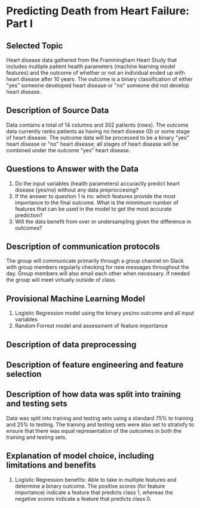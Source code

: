 # Predicting Death from Heart Failure: Part I
## Selected Topic
Heart disease data gathered from the Framiningham Heart Study that includes multiple patient health parameters (machine learning model features) and the outcome of whether or not an individual ended up with heart disease after 10 years. The outcome is a binary classification of either "yes" someone developed heart disease or "no" someone did not develop heart disease. 

## Description of Source Data
Data contains a total of 14 columns and 302 patients (rows). The outcome data currently ranks patients as having no heart disease (0) or some stage of heart disease. The outcome data will be processed to be a binary "yes" heart disease or "no" heart disease; all stages of heart disease will be combined under the outcome "yes" heart disease. 

## Questions to Answer with the Data
1. Do the input variables (health parameters) accuractly predict heart disease (yes/no) without any data preproccesing? 
2. If the answer to question 1 is no: which features provide the most importance to the final outcome. What is the minnimum number of features that can be used in the model to get the most accurate prediction?
3. Will the data benefit from over or undersampling given the difference in outcomes?

## Description of communication protocols
The group will communicate primarily through a group channel on Slack with group members regularly checking for new messages throughout the day. Group members will also email each other when necessary. If needed the group will meet virtually outside of class. 

## Provisional Machine Learning Model 
1. Logistic Regression model using the binary yes/no outcome and all input variables 
2. Random Forrest model and assessment of feature importance 

## Description of data preprocessing

## Description of feature engineering and feature selection

## Description of how data was split into training and testing sets
Data was split into training and testing sets using a standard 75% to training and 25% to testing. The training and testing sets were also set to stratisfy to ensure that there was equal representation of the outcomes in both the training and testing sets.

## Explanation of model choice, including limitations and benefits
1. Logistic Regression benefits: Able to take in multiple features and determine a binary outcome. The positive scores (for feature importance) indicate a feature that predicts class 1, whereas the negative scores indicate a feature that predicts class 0.
